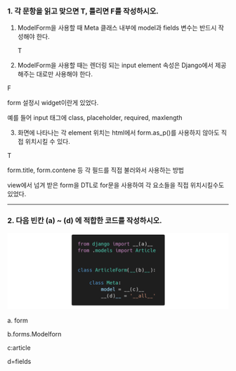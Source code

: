 

### 1. 각 문항을 읽고 맞으면 T, 틀리면 F를 작성하시오. 

1. ModelForm을 사용할 때 Meta 클래스 내부에 model과 fields 변수는 반드시 작성해야 한다. 

   T

2.  ModelForm을 사용할 때는 렌더링 되는 input element 속성은 Django에서 제공 해주는 대로만 사용해야 한다. 

   F

   form 설정시 widget이란게 있었다. 

   예를 들어 input 태그에 class, placeholder, required, maxlength

3.  화면에 나타나는 각 element 위치는 html에서 form.as_p()를 사용하지 않아도 직접 위치시킬 수 있다.

   T

   form.title, form.contene 등 각 필드를 직접 불러와서 사용하는 방법 

   view에서 넘겨 받은 form을 DTL로 for문을 사용하여 각 요소들을 직접 위치시킬수도 있었다. 

   ----

   

### 2. 다음 빈칸 (a) ~ (d) 에 적합한 코드를 작성하시오.

![image-20220407091902334](homework.assets/image-20220407091902334.png)

a. form

b.forms.Modelforn

c:article 

d=fields

